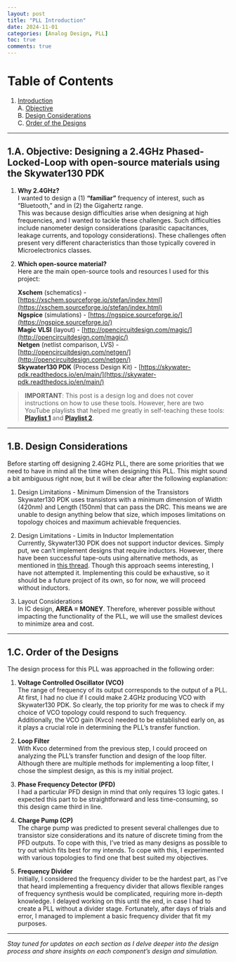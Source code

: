 ```yaml
---
layout: post
title: "PLL Introduction"
date: 2024-11-01
categories: [Analog Design, PLL]
toc: true
comments: true
---
```


# Table of Contents

1. [Introduction](#introduction)  
   A. [Objective](#1a-objective-designing-a-24ghz-phased-locked-loop-with-open-source-materials-using-the-skywater130-pdk)  
   B. [Design Considerations](#1b-design-considerations)  
   C. [Order of the Designs](#1c-order-of-the-designs)  

---

## 1.A. Objective: Designing a 2.4GHz Phased-Locked-Loop with open-source materials using the Skywater130 PDK

1. **Why 2.4GHz?**  
I wanted to design a (1) **“familiar”** frequency of interest, such as “Bluetooth,” and in (2) the Gigahertz range.  
This was because design difficulties arise when designing at high frequencies, and I wanted to tackle these challenges. Such difficulties include nanometer design considerations (parasitic capacitances, leakage currents, and topology considerations). These challenges often present very different characteristics than those typically covered in Microelectronics classes.  
  
2. **Which open-source material?**  
Here are the main open-source tools and resources I used for this project:

    **Xschem** (schematics) - [https://xschem.sourceforge.io/stefan/index.html](https://xschem.sourceforge.io/stefan/index.html)  
    **Ngspice** (simulations) - [https://ngspice.sourceforge.io/](https://ngspice.sourceforge.io/)  
**Magic VLSI** (layout) - [http://opencircuitdesign.com/magic/](http://opencircuitdesign.com/magic/)  
**Netgen** (netlist comparison, LVS) - [http://opencircuitdesign.com/netgen/](http://opencircuitdesign.com/netgen/)  
    **Skywater130 PDK** (Process Design Kit) - [https://skywater-pdk.readthedocs.io/en/main/](https://skywater-pdk.readthedocs.io/en/main/)


> **IMPORTANT**: This post is a design log and does not cover instructions on how to use these tools. However, here are two YouTube playlists that helped me greatly in self-teaching these tools: **[Playlist 1](https://www.youtube.com/playlist?list=PLgsDG5BJZpBTEUaxjfvYUiMPpUPU_vQpr)** and **[Playlist 2](https://www.youtube.com/watch?v=bYbkz8FXnsQ)**.

---

## 1.B. Design Considerations

Before starting off designing 2.4GHz PLL, there are some priorities that we need to have in mind all the time when designing this PLL. This might sound a bit ambiguous right now, but it will be clear after the following explanation:

  1. Design Limitations - Minimum Dimension of the Transistors  
  Skywater130 PDK uses transistors with a minimum dimension of Width (420nm) and Length (150nm) that can pass the DRC. This means we are unable to design anything below that size, which imposes limitations on topology choices and maximum achievable frequencies.

  2. Design Limitations - Limits in Inductor Implementation  
  Currently, Skywater130 PDK does not support inductor devices. Simply put, we can’t implement designs that require inductors. However, there have been successful tape-outs using alternative methods, as mentioned in [this thread](#). Though this approach seems interesting, I have not attempted it. Implementing this could be exhaustive, so it should be a future project of its own, so for now, we will proceed without inductors.

  3. Layout Considerations  
  In IC design, **AREA = MONEY**. Therefore, wherever possible without impacting the functionality of the PLL, we will use the smallest devices to minimize area and cost.

---

## 1.C. Order of the Designs

The design process for this PLL was approached in the following order:

1. **Voltage Controlled Oscillator (VCO)**  
   The range of frequency of its output corresponds to the output of a PLL. At first, I had no clue if I could make 2.4GHz producing VCO with Skywater130 PDK. So clearly, the top priority for me was to check if my choice of VCO topology could respond to such frequency.  
   Additionally, the VCO gain (Kvco) needed to be established early on, as it plays a crucial role in determining the PLL’s transfer function.

2. **Loop Filter**  
   With Kvco determined from the previous step, I could proceed on analyzing the PLL’s transfer function and design of the loop filter. Although there are multiple methods for implementing a loop filter, I chose the simplest design, as this is my initial project.

3. **Phase Frequency Detector (PFD)**  
   I had a particular PFD design in mind that only requires 13 logic gates. I expected this part to be straightforward and less time-consuming, so this design came third in line.

4. **Charge Pump (CP)**  
   The charge pump was predicted to present several challenges due to transistor size considerations and its nature of discrete timing from the PFD outputs. To cope with this, I’ve tried as many designs as possible to try out which fits best for my intends. To cope with this, I experimented with various topologies to find one that best suited my objectives.

5. **Frequency Divider**  
   Initially, I considered the frequency divider to be the hardest part, as I’ve that heard implementing a frequency divider that allows flexible ranges of frequency synthesis would be complicated, requiring more in-depth knowledge. I delayed working on this until the end, in case I had to create a PLL without a divider stage. Fortunately, after days of trials and error, I managed to implement a basic frequency divider that fit my purposes.

---

*Stay tuned for updates on each section as I delve deeper into the design process and share insights on each component’s design and simulation.*
